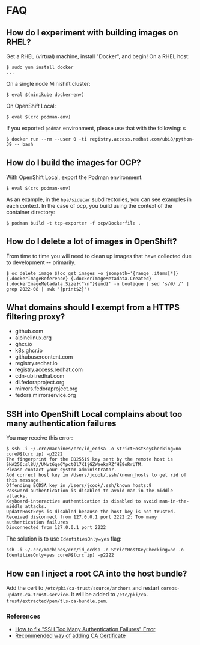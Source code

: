 # FAQ

## How do I experiment with building images on RHEL?

Get a RHEL (virtual) machine, install "Docker", and begin! On a RHEL host:

```
$ sudo yum install docker
...
```

On a single node Minishift cluster:

```
$ eval $(minikube docker-env)
```

On OpenShift Local:

```
$ eval $(crc podman-env)
```

If you exported `podman` environment, please use that with the following: s

```
$ docker run --rm --user 0 -ti registry.access.redhat.com/ubi8/python-39 -- bash
```

## How do I build the images for OCP?

With OpenShift Local, export the Podman environment.

```
$ eval $(crc podman-env)
```

As an example, in the `hpa/sidecar` subdirectories, you can see examples in
each context. In the case of ocp, you build using the context of the container
directory:

```
$ podman build -t tcp-exporter -f ocp/Dockerfile .
```

## How do I delete a lot of images in OpenShift?

From time to time you will need to clean up images that have collected due to
development -- primarily.

```
$ oc delete image $(oc get images -o jsonpath='{range .items[*]}{.dockerImageReference} {.dockerImageMetadata.Created} {.dockerImageMetadata.Size}{"\n"}{end}' -n boutique | sed 's/@/ /' | grep 2022-08 | awk '{print$2}')
```

## What domains should I exempt from a HTTPS filtering proxy?

* github.com
* alpinelinux.org
* ghcr.io
* k8s.ghcr.io
* githubusercontent.com
* registry.redhat.io
* registry.access.redhat.com
* cdn-ubi.redhat.com
* dl.fedoraproject.org
* mirrors.fedoraproject.org
* fedora.mirrorservice.org

## SSH into OpenShift Local complains about too many authentication failures

You may receive this error:

```
$ ssh -i ~/.crc/machines/crc/id_ecdsa -o StrictHostKeyChecking=no core@$(crc ip) -p2222
The fingerprint for the ED25519 key sent by the remote host is
SHA256:sl8U//UMvt6qe6Ypct0l7K1jGZWaekaRZfHE9oRrUTM.
Please contact your system administrator.
Add correct host key in /Users/jcook/.ssh/known_hosts to get rid of this message.
Offending ECDSA key in /Users/jcook/.ssh/known_hosts:9
Password authentication is disabled to avoid man-in-the-middle attacks.
Keyboard-interactive authentication is disabled to avoid man-in-the-middle attacks.
UpdateHostkeys is disabled because the host key is not trusted.
Received disconnect from 127.0.0.1 port 2222:2: Too many authentication failures
Disconnected from 127.0.0.1 port 2222
```
The solution is to use `IdentitiesOnly=yes` flag:

```
ssh -i ~/.crc/machines/crc/id_ecdsa -o StrictHostKeyChecking=no -o IdentitiesOnly=yes core@$(crc ip) -p2222
```

## How can I inject a root CA into the host bundle?

Add the cert to `/etc/pki/ca-trust/source/anchors` and restart
`coreos-update-ca-trust.service`. It will be added to
`/etc/pki/ca-trust/extracted/pem/tls-ca-bundle.pem`. 

### References

* [How to fix "SSH Too Many Authentication Failures" Error](https://www.tecmint.com/fix-ssh-too-many-authentication-failures-error/)
* [Recommended way of adding CA Certificate](https://discussion.fedoraproject.org/t/recommended-way-of-adding-ca-certificates/15974/4)